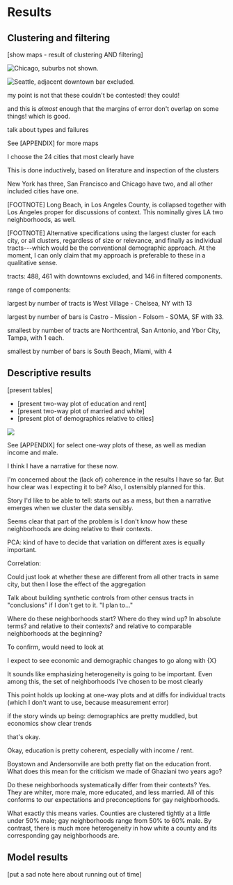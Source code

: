 ---
---

# Results

## Clustering and filtering

[show maps - result of clustering AND filtering]

![Chicago, suburbs not shown.](../../output/figures/chicago.png)

![Seattle, adjacent downtown bar excluded.](../../output/figures/seattle.png)

my point is not that these couldn't be contested! they could!

and this is *almost* enough that the margins of error don't overlap on some things! which is good.

talk about types and failures

See [APPENDIX] for more maps

I choose the 24 cities that most clearly have

This is done inductively, based on literature and inspection of the clusters

New York has three, San Francisco and Chicago have two, and all other included cities have one.

[FOOTNOTE] Long Beach, in Los Angeles County, is collapsed together with Los Angeles proper for discussions of context. This nominally gives LA two neighborhoods, as well.

[FOOTNOTE] Alternative specifications using the largest cluster for each city, or all clusters, regardless of size or relevance, and finally as individual tracts---which would be the conventional demographic approach. At the moment, I can only claim that my approach is preferable to these in a qualitative sense.

tracts: 488, 461 with downtowns excluded, and 146 in filtered components.

range of components:

largest by number of tracts is West Village - Chelsea, NY with 13

largest by number of bars is Castro - Mission - Folsom - SOMA, SF with 33.

smallest by number of tracts are Northcentral, San Antonio, and Ybor City, Tampa, with 1 each.

smallest by number of bars is South Beach, Miami, with 4

## Descriptive results

[present tables]

- [present two-way plot of education and rent]
- [present two-way plot of married and white]
- [present plot of demographics relative to cities]

![](../../output/figures/demographic_comparison.png)

See [APPENDIX] for select one-way plots of these, as well as median income and male.

I think I have a narrative for these now.

I'm concerned about the (lack of) coherence in the results I have so far. But how clear was I expecting it to be? Also, I ostensibly planned for this.

Story I'd like to be able to tell: starts out as a mess, but then a narrative emerges when we cluster the data sensibly.

Seems clear that part of the problem is I don't know how these neighborhoods are doing relative to their contexts.

PCA: kind of have to decide that variation on different axes is equally important.

Correlation:

Could just look at whether these are different from all other tracts in same city, but then I lose the effect of the aggregation

Talk about building synthetic controls from other census tracts in "conclusions" if I don't get to it. "I plan to..."


Where do these neighborhoods start? Where do they wind up? In absolute terms? and relative to their contexts? and relative to comparable neighborhoods at the beginning?

To confirm, would need to look at


I expect to see economic and demographic changes to go along with {X}

It sounds like emphasizing heterogeneity is going to be important. Even among this, the set of neighborhoods I've chosen to be most clearly

This point holds up looking at one-way plots and at diffs for individual tracts (which I don't want to use, because measurement error)

if the story winds up being: demographics are pretty muddled, but economics show clear trends

that's okay.

Okay, education is pretty coherent, especially with income / rent.

Boystown and Andersonville are both pretty flat on the education front. What does this mean for the criticism we made of Ghaziani two years ago?

Do these neighborhoods systematically differ from their contexts? Yes. They are whiter, more male, more educated, and less married. All of this conforms to our expectations and preconceptions for gay neighborhoods.

What exactly this means varies. Counties are clustered tightly at a little under 50% male; gay neighborhoods range from 50% to 60% male. By contrast, there is much more heterogeneity in how white a county and its corresponding gay neighborhoods are.

## Model results

[put a sad note here about running out of time]
